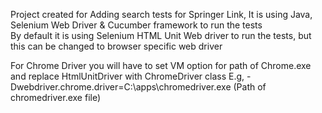 Project created for Adding search tests for Springer Link, It is using Java, Selenium Web Driver & Cucumber framework to run the tests  
By default it is using Selenium HTML Unit Web driver to run the tests, but this can be changed to browser specific web driver

For Chrome Driver you will have to set VM option for path of Chrome.exe and replace HtmlUnitDriver with ChromeDriver class
E.g,
-Dwebdriver.chrome.driver=C:\apps\chromedriver.exe (Path of chromedriver.exe file)